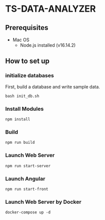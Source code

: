 # TS-DATA-ANALYZER

## Prerequisites

- Mac OS
  - Node.js installed (v16.14.2)

## How to set up

### initialize databases

First, build a database and write sample data.

```
bash init_db.sh
```

### Install Modules

```
npm install
```

### Build

```
npm run build
```

### Launch Web Server

```
npm run start-server
```

### Launch Angular

```
npm run start-front
```

### Launch Web Server by Docker

```
docker-compose up -d
```
